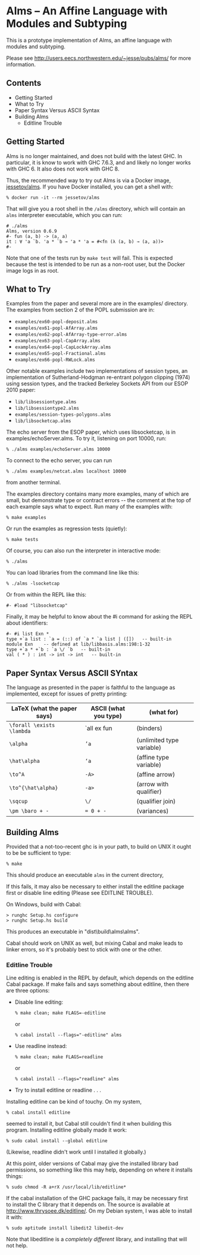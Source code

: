 # Alms – An Affine Language with Modules and Subtyping

This is a prototype implementation of Alms, an affine language with
modules and subtyping.

Please see http://users.eecs.northwestern.edu/~jesse/pubs/alms/ for more
information.

## Contents

  * Getting Started
  * What to Try
  * Paper Syntax Versus ASCII Syntax
  * Building Alms
      * Editline Trouble

## Getting Started

Alms is no longer maintained, and does not build with the latest GHC.
In particular, it is know to work with GHC 7.6.3, and and likely no
longer works with GHC 6. It also does not work with GHC 8.

Thus, the recommended way to try out Alms is via a Docker image,
[jessetov/alms](https://hub.docker.com/r/jessetov/alms/). If you have
Docker installed, you can get a shell with:

    % docker run -it --rm jessetov/alms

That will give you a root shell in the `/alms` directory, which will
contain an `alms` interpreter executable, which you can run:

    # ./alms
    Alms, version 0.6.9
    #- fun (a, b) -> (a, a)
    it : ∀ 'a `b. 'a * `b → 'a * 'a = #<fn (λ (a, b) → (a, a))>
    #-

Note that one of the tests run by `make test` will fail. This is
expected because the test is intended to be run as a non-root user,
but the Docker image logs in as root.

## What to Try

Examples from the paper and several more are in the examples/
directory.  The examples from section 2 of the POPL submission are in:

  * `examples/ex60-popl-deposit.alms`
  * `examples/ex61-popl-AfArray.alms`
  * `examples/ex62-popl-AfArray-type-error.alms`
  * `examples/ex63-popl-CapArray.alms`
  * `examples/ex64-popl-CapLockArray.alms`
  * `examples/ex65-popl-Fractional.alms`
  * `examples/ex66-popl-RWLock.alms`

Other notable examples include two implementations of session types,
an implementation of Sutherland-Hodgman re-entrant polygon clipping
(1974) using session types, and the tracked Berkeley Sockets API from
our ESOP 2010 paper:

  * `lib/libsessiontype.alms`
  * `lib/libsessiontype2.alms`
  * `examples/session-types-polygons.alms`
  * `lib/libsocketcap.alms`

The echo server from the ESOP paper, which uses libsocketcap, is in
examples/echoServer.alms.  To try it, listening on port 10000, run:

    % ./alms examples/echoServer.alms 10000

To connect to the echo server, you can run

    % ./alms examples/netcat.alms localhost 10000

from another terminal.

The examples directory contains many more examples, many of which are
small, but demonstrate type or contract errors -- the comment at the
top of each example says what to expect.  Run many of the examples
with:

    % make examples

Or run the examples as regression tests (quietly):

    % make tests

Of course, you can also run the interpreter in interactive mode:

    % ./alms

You can load libraries from the command line like this:

    % ./alms -lsocketcap

Or from within the REPL like this:

    #- #load "libsocketcap"

Finally, it may be helpful to know about the #i command for asking the
REPL about identifiers:

    #- #i list Exn *
    type +`a list : `a = (::) of `a * `a list | ([])   -- built-in
    module Exn    -- defined at lib/libbasis.alms:198:1-32
    type +`a * +`b : `a \/ `b   -- built-in
    val ( * ) : int -> int -> int   -- built-in


## Paper Syntax Versus ASCII SYntax

The language as presented in the paper is faithful to the language as
implemented, except for issues of pretty printing:

LaTeX (what the paper says)  | ASCII (what you type)      | (what for)
---------------------------- | -------------------------- | -----------
`\forall \exists \lambda`    | `all ex fun   | (binders)
`\alpha`                     | `’a`          | (unlimited type variable)
`\hat\alpha`                 | `‘a`          | (affine type variable)
`\to^A`                      | `-A>`         | (affine arrow)
`\to^{\hat\alpha}`           | `-a>`         | (arrow with qualifier)
`\sqcup`                     | `\/`          | (qualifier join)
`\pm \baro + -`              | `= 0 + -`     | (variances)


## Building Alms

Provided that a not-too-recent ghc is in your path, to build on UNIX
it ought to be be sufficient to type:

    % make

This should produce an executable `alms` in the current directory,

If this fails, it may also be necessary to either install the editline
package first or disable line editing (Please see EDITLINE TROUBLE).

On Windows, build with Cabal:

    > runghc Setup.hs configure
    > runghc Setup.hs build

This produces an executable in "dist\build\alms\alms".

Cabal should work on UNIX as well, but mixing Cabal and make leads to
linker errors, so it's probably best to stick with one or the other.


### Editline Trouble

Line editing is enabled in the REPL by default, which depends on the
editline Cabal package.  If make fails and says something about
editline, then there are three options:

   - Disable line editing:

         % make clean; make FLAGS=-editline

     or

         % cabal install --flags="-editline" alms

   - Use readline instead:

         % make clean; make FLAGS=readline

     or

         % cabal install --flags="readline" alms

   - Try to install editline or readline . . .

Installing editline can be kind of touchy.  On my system,

    % cabal install editline

seemed to install it, but Cabal still couldn't find it when
building this program.  Installing editline globally made it work:

    % sudo cabal install --global editline

(Likewise, readline didn't work until I installed it globally.)

At this point, older versions of Cabal may give the installed library
bad permissions, so something like this may help, depending on where
it installs things:

    % sudo chmod -R a+rX /usr/local/lib/editline*

If the cabal installation of the GHC package fails, it may be
necessary first to install the C library that it depends on.  The
source is available at http://www.thrysoee.dk/editline/.  On my Debian
system, I was able to install it with:

    % sudo aptitude install libedit2 libedit-dev

Note that libeditline is a *completely different* library, and
installing that will not help.

